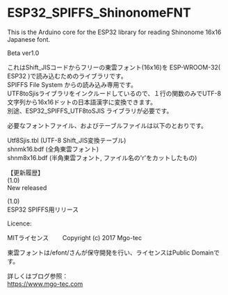 # ESP32_SPIFFS_ShinonomeFNT
This is the Arduino core for the ESP32 library for reading Shinonome 16x16 Japanese font.  
  
Beta ver1.0  
  
これはShift_JISコードからフリーの東雲フォント(16x16)を ESP-WROOM-32( ESP32 )で読み込むためのライブラリです。  
SPIFFS File System からの読み込み専用です。  
UTF8toSjisライブラリをインクルードしているので、１行の関数のみでUTF-8文字列から16x16ドットの日本語漢字に変換できます。  
別途、ESP32_SPIFFS_UTF8toSJIS ライブラリが必要です。  
  
必要なフォントファイル、およびテーブルファイルは以下のとおりです。  
  
Utf8Sjis.tbl (UTF-8 Shift_JIS変換テーブル)  
shnmk16.bdf (全角東雲フォント)  
shnm8x16.bdf (半角東雲フォント, ファイル名の'r'をカットしたもの)  
  
【更新履歴】  
(1.0)  
New released  
  
(1.0)  
ESP32 SPIFFS用リリース  
  
Licence:  
  
  MITライセンス　　
  Copyright (c) 2017 Mgo-tec  
  
  東雲フォントは/efont/さんが保守開発を行い、ライセンスはPublic Domainです。  
  
詳しくはブログ参照：  
https://www.mgo-tec.com  